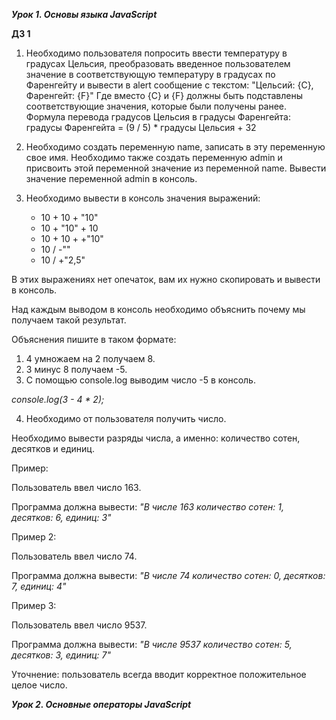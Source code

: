 ***Урок 1. Основы языка JavaScript***

**ДЗ 1**

1. Необходимо пользователя попросить ввести температуру в градусах Цельсия,
преобразовать введенное пользователем значение в соответствующую температуру
в градусах по Фаренгейту и вывести в alert сообщение с текстом:
"Цельсий: {C}, Фаренгейт: {F}"
Где вместо {C} и {F} должны быть подставлены соответствующие значения, которые
были получены ранее.
Формула перевода градусов Цельсия в градусы Фаренгейта:
градусы Фаренгейта = (9 / 5) * градусы Цельсия + 32

2. Необходимо создать переменную name, записать в эту переменную свое имя.
Необходимо также создать переменную admin и присвоить этой переменной значение
из переменной name.
Вывести значение переменной admin в консоль.

3. Необходимо вывести в консоль значения выражений:
   * 10 + 10 + "10"
   * 10 + "10" + 10
   * 10 + 10 + +"10"
   * 10 / -""
   * 10 / +"2,5"

В этих выражениях нет опечаток, вам их нужно скопировать и вывести в консоль.

Над каждым выводом в консоль необходимо объяснить почему мы получаем такой
результат.

Объяснения пишите в таком формате:

1. 4 умножаем на 2 получаем 8.
2. 3 минус 8 получаем -5.
3. С помощью console.log выводим число -5 в консоль.

*console.log(3 - 4 * 2);*

4. Необходимо от пользователя получить число.

Необходимо вывести разряды числа, а именно: количество сотен, десятков и единиц.

Пример:

Пользователь ввел число 163. 

Программа должна вывести:
*"В числе 163 количество сотен: 1, десятков: 6, единиц: 3"*

Пример 2:

Пользователь ввел число 74. 

Программа должна вывести:
*"В числе 74 количество сотен: 0, десятков: 7, единиц: 4"*

Пример 3:

Пользователь ввел число 9537. 

Программа должна вывести:
*"В числе 9537 количество сотен: 5, десятков: 3, единиц: 7"*

Уточнение: пользователь всегда вводит корректное положительное целое число.

***Урок 2. Основные операторы JavaScript***

